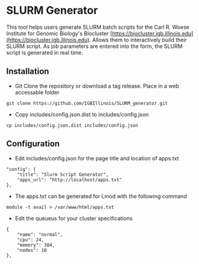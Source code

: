 SLURM Generator
===============

This tool helps users generate SLURM batch scripts for the Carl R. Woese Institute for Genomic Biology's Biocluster [https://biocluster.igb.illinois.edu](https://biocluster.igb.illinois.edu).  Allows them to interactively build their SLURM script. As job parameters are entered into the form, the SLURM script is generated in real time.

## Installation
* Git Clone the repository or download a tag release.  Place in a web accessable folder
```
git clone https://github.com/IGBIllinois/SLURM_generator.git
```
* Copy includes/config.json.dist to includes/config.json
```
cp includes/config.json.dist includes/config.json
```
## Configuration
* Edit includes/config.json for the page title and location of apps.txt
```
"config": {
	"title": "Slurm Script Generator",
	"apps_url": "http://localhost/apps.txt"
},
```
* The apps.txt can be generated for Lmod with the following command
```
module -t avail > /var/www/html/apps.txt
```
* Edit the queueus for your cluster specifications
 
```
{
	"name": "normal",
	"cpu": 24,
	"memory": 384,
	"nodes": 10
},
```
